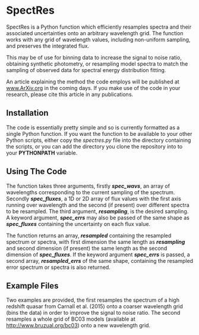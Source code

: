 # SpectRes

SpectRes is a Python function which efficiently resamples spectra and their associated uncertainties onto an arbitrary wavelength grid. The function works with any grid of wavelength values, including non-uniform sampling, and preserves the integrated flux. 

This may be of use for binning data to increase the signal to noise ratio, obtaining synthetic photometry, or resampling model spectra to match the sampling of observed data for spectral energy distribution fitting. 

An article explaining the method the code employs will be published at www.ArXiv.org in the coming days. If you make use of the code in your research, please cite this article in any publications.

## Installation

The code is essentially pretty simple and so is currently formatted as a single Python function. If you want the function to be available to your other Python scripts, either copy the _spectres.py_ file into the directory containing the scripts, or you can add the directory you clone the repository into to your **PYTHONPATH** variable.

## Using The Code

The function takes three arguments, firstly _**spec_wavs**_, an array of wavelengths corresponding to the current sampling of the spectrum. Secondly _**spec_fluxes**_, a 1D or 2D array of flux values with the first axis running over wavelength and the second (if present) over different spectra to be resampled. The third argument, _**resampling**_, is the desired sampling. A keyword argument, _**spec_errs**_ may also be passed of the same shape as _**spec_fluxes**_ containing the uncertainty on each flux value. 

The function returns an array, _**resampled**_ containing the resampled spectrum or spectra, with first dimension the same length as _**resampling**_ and second dimension (if present) the same length as the second dimension of _**spec_fluxes**_. If the keyword argument _**spec_errs**_ is passed, a second array, _**resampled_errs**_ of the same shape, containing the resampled error spectrum or spectra is also returned.

## Example Files

Two examples are provided, the first resamples the spectrum of a high redshift quasar from Carnall et al. (2015) onto a coarser wavelength grid (bins the data) in order to improve the signal to noise ratio. The second resamples a whole grid of BC03 models (available at http://www.bruzual.org/bc03) onto a new wavelength grid.
